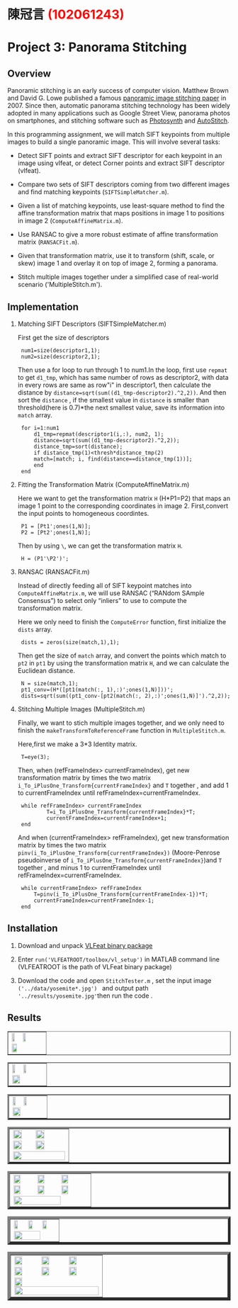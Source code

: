 # 陳冠言 <span style="color:red">(102061243)</span>

# Project 3: Panorama Stitching

## Overview
Panoramic stitching is an early success of computer vision. Matthew Brown and David G. Lowe published a famous [panoramic image stitching paper](http://www.cs.ubc.ca/~lowe/papers/07brown.pdf) in 2007. Since then, automatic panorama stitching technology has been widely adopted in many applications such as Google Street View, panorama photos on smartphones, and stitching software such as [Photosynth](http://photosynth.net/) and [AutoStitch](http://cs.bath.ac.uk/brown/autostitch/autostitch.html).

In this programming assignment, we will match SIFT keypoints from multiple images to build a single panoramic image. This will involve several tasks:

* Detect SIFT points and extract SIFT descriptor for each keypoint in an image using vlfeat, or
  detect Corner points and extract SIFT descriptor (vlfeat).

* Compare two sets of SIFT descriptors coming from two different images and find matching keypoints (`SIFTSimpleMatcher.m`).

* Given a list of matching keypoints, use least-square method to find the affine transformation matrix that maps positions in image 1 to positions in image 2 (`ComputeAffineMatrix.m`).

* Use RANSAC to give a more robust estimate of affine transformation matrix (`RANSACFit.m`).

* Given that transformation matrix, use it to transform (shift, scale, or skew) image 1 and overlay it on top of image 2, forming a panorama. 

* Stitch multiple images together under a simplified case of real-world scenario ('MultipleStitch.m').

## Implementation
1. Matching SIFT Descriptors (SIFTSimpleMatcher.m)

	First get the size of descriptors
	
		num1=size(descriptor1,1);
		num2=size(descriptor2,1);
	
	Then use a for loop to run through 1 to num1.In the loop, first use `repmat` to get `d1_tmp`, which has same number of rows as descriptor2, with data in every rows are same as row"i" in descriptor1, then calculate the distance by `distance=sqrt(sum((d1_tmp-descriptor2).^2,2))`. And then sort the `distance` , if the smallest value in `distance` is smaller than threshold(here is 0.7)*the next smallest value, save its information into `match` array.

		for i=1:num1
			d1_tmp=repmat(descriptor1(i,:), num2, 1);
			distance=sqrt(sum((d1_tmp-descriptor2).^2,2));
			distance_tmp=sort(distance);
			if distance_tmp(1)<thresh*distance_tmp(2)
			match=[match; i, find(distance==distance_tmp(1))];
			end
		end

2. Fitting the Transformation Matrix (ComputeAffineMatrix.m)

	Here we want to get the transformation matrix `H` (H*P1=P2) that maps an image 1 point to the corresponding coordinates in image 2. First,convert the input points to homogeneous coordintes.

		P1 = [Pt1';ones(1,N)];
		P2 = [Pt2';ones(1,N)];

	Then by using `\`, we can get the transformation matrix `H`.

		H = (P1'\P2')';

3. RANSAC (RANSACFit.m)  

	Instead of directly feeding all of SIFT keypoint matches into `ComputeAffineMatrix.m`, we will use RANSAC (“RANdom SAmple Consensus”) to select only “inliers” to use to compute the transformation matrix.

	Here we only need to finish the `ComputeError` function, first initialize the `dists` array.

		dists = zeros(size(match,1),1);

	Then get the size of `match` array, and convert the points which match to `pt2` in `pt1` by using the transformation matrix `H`, and we can calculate the Euclidean distance.

		N = size(match,1);
		pt1_conv=(H*([pt1(match(:, 1),:)';ones(1,N)]))';
		dists=sqrt(sum((pt1_conv-[pt2(match(:, 2),:)';ones(1,N)]').^2,2));
	
4. Stitching Multiple Images (MultipleStitch.m)  

	Finally, we want to stich multiple images together, and we only need to finish the `makeTransformToReferenceFrame` function in `MultipleStitch.m`.

	Here,first we make a 3*3 Identity matrix.

		T=eye(3);

	Then, when (refFrameIndex> currentFrameIndex), get new transformation matrix by times the two matrix `i_To_iPlusOne_Transform{currentFrameIndex}` and `T` together , and add 1 to currentFrameIndex until refFrameIndex=currentFrameIndex.

		while refFrameIndex> currentFrameIndex
    			T=i_To_iPlusOne_Transform{currentFrameIndex}*T;
    			currentFrameIndex=currentFrameIndex+1;
		end
	
	And when (currentFrameIndex> refFrameIndex), get new transformation matrix by times the two matrix `pinv(i_To_iPlusOne_Transform{currentFrameIndex})` (Moore-Penrose pseudoinverse of `i_To_iPlusOne_Transform{currentFrameIndex}`)and `T` together , and minus 1 to currentFrameIndex until refFrameIndex=currentFrameIndex.

		while currentFrameIndex> refFrameIndex
			T=pinv(i_To_iPlusOne_Transform{currentFrameIndex-1})*T;
			currentFrameIndex=currentFrameIndex-1;
		end


## Installation
1. Download and unpack [VLFeat binary package](http://www.vlfeat.org/download.html)

2. Enter `run('VLFEATROOT/toolbox/vl_setup')` in MATLAB command line (VLFEATROOT is the path of VLFeat binary package)

3. Download the code and open `StitchTester.m` , set the input image `('../data/yosemite*.jpg') ` and output path `'../results/yosemite.jpg'`then run the code .


## Results

<table border=1>
<tr>
<td>
<img src="../data/Hanging1.png" width="30%"/>
<img src="../data/Hanging2.png" width="30%"/>
<img src="../results/Hanging.jpg" width="40%"/>
</td>
</tr>
</table>


<table border=2>
<tr>
<td>
<img src="../data/MelakwaLake1.png" width="30%"/>
<img src="../data/MelakwaLake2.png" width="30%"/>
<img src="../results/MelakwaLake.jpg" width="50%"/>
</td>
</tr>
</table>


<table border=3>
<tr>
<td>
<img src="../data/uttower1.jpg" width="30%"/>
<img src="../data/uttower2.jpg" width="30%"/>
<img src="../results/uttower_pano.jpg" width="50%"/>
</td>
</tr>
</table>


<table border=4>
<tr>
<td>
<img src="../data/yosemite1.jpg" width="40%"/>
<img src="../data/yosemite2.jpg" width="40%"/>
<img src="../data/yosemite3.jpg" width="40%"/>
<img src="../data/yosemite4.jpg" width="40%"/>
<img src="../results/yosemite.jpg" width="100%"/>
</td>
</tr>
</table>


<table border=5>
<tr>
<td>
<img src="../data/Rainier1.png" width="30%"/>
<img src="../data/Rainier2.png" width="30%"/>
<img src="../data/Rainier3.png" width="30%"/>
<img src="../data/Rainier4.png" width="30%"/>
<img src="../data/Rainier5.png" width="30%"/>
<img src="../data/Rainier6.png" width="30%"/>
<img src="../results/Rainier.jpg" width="80%"/>
</td>
</tr>
</table>


<table border=6>
<tr>
<td>
<img src="../data/desktop.jpg" width="30%"/>
<img src="../data/desktop2.jpg" width="30%"/>
<img src="../data/desktop3.jpg" width="30%"/>
<img src="../results/desktop.jpg" width="80%"/>
</td>
</tr>
</table>

<table border=7>
<tr>
<td>
<img src="../data/landscape1.jpg" width="30%"/>
<img src="../data/landscape2.jpg" width="30%"/>
<img src="../data/landscape3.jpg" width="30%"/>
<img src="../data/landscape4.jpg" width="30%"/>
<img src="../data/landscape5.jpg" width="30%"/>
<img src="../data/landscape6.jpg" width="30%"/>
<img src="../data/landscape7.jpg" width="30%"/>
<img src="../results/landscape.jpg" width="100%"/>
</td>
</tr>
</table>
